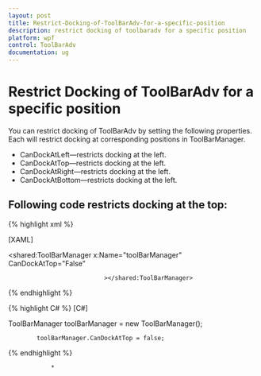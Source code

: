 ```yaml
---
layout: post
title: Restrict-Docking-of-ToolBarAdv-for-a-specific-position
description: restrict docking of toolbaradv for a specific position
platform: wpf
control: ToolBarAdv
documentation: ug
---
```


# Restrict Docking of ToolBarAdv for a specific position

You can restrict docking of ToolBarAdv by setting the following properties. Each will restrict docking at corresponding positions in ToolBarManager.

* CanDockAtLeft—restricts docking at the left.
* CanDockAtTop—restricts docking at the left.
* CanDockAtRight—restricts docking at the left.
* CanDockAtBottom—restricts docking at the left.



## Following code restricts docking at the top:


{% highlight xml %}

[XAML]

<shared:ToolBarManager x:Name="toolBarManager" CanDockAtTop="False"

                               ></shared:ToolBarManager>

{% endhighlight %}


{% highlight C# %}
[C#]

ToolBarManager toolBarManager = new ToolBarManager();

            toolBarManager.CanDockAtTop = false;

{% endhighlight %}

                * 
